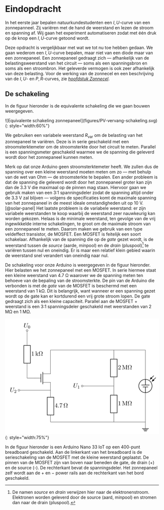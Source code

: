 # Eindopdracht

In het eerste jaar bepalen natuurkundestudenten een $I,U$-curve van een zonnepanneel. Zij variëren met de hand de weerstand en lezen de stroom en spanning af. Wij gaan het experiment automatiseren zodat met één druk op de knop een $I,U$-curve getoond wordt. 

Deze opdracht is vergelijkbaar met wat we tot nu toe hebben gedaan. We gaan wederom een $I,U$-curve bepalen, maar niet van een diode maar van een zonnepaneel. Een zonnepaneel gedraagt zich &mdash; afhankelijk van de belastingsweerstand van het circuit &mdash; soms als een spanningsbron en soms als een stroombron. Het geleverde vermogen is ook zeer afhankelijk van deze belasting. Voor de werking van de zonnecel en een beschrijving van de $I,U$- en $P,R$-curves, zie [_hoofdstuk Zonnecel_](zonnecel.md).


## De schakeling

In de figuur hieronder is de equivalente schakeling die we gaan bouwen weergegeven.

<div id="fig:pv-equivalente-schakeling"></div>
![Equivalente schakeling zonnepaneel](figures/PV-vervang-schakeling.svg){: style="width:60%"}

We gebruiken een variabele weerstand $R_\text{var}$ om de belasting van het zonnepaneel te variëren. Deze is in serie geschakeld met een stroomsterktemeter om de stroomsterkte door het circuit te meten. Parallel is een spanningsmeter geschakeld waarmee we de spanning die geleverd wordt door het zonnepaneel kunnen meten.

Merk op dat onze Arduino geen stroomsterktemeter heeft. We zullen dus de spanning over een kleine weerstand moeten meten om zo &mdash; met behulp van de wet van Ohm &mdash; de stroomsterkte te bepalen. Een ander probleem is dat de spanning die geleverd wordt door het zonnepaneel groter kan zijn dan de 3.3 V die maximaal op de pinnen mag staan. Hiervoor gaan we gebruik maken van een 3:1 spanningsdeler zodat de spanning altijd onder de 3.3 V zal blijven &mdash; volgens de specificaties komt de maximale spanning van het zonnepaneel in de meest ideale omstandigheden uit op 10 V.[@solar-panel] Het laatste probleem is de variabele weerstand: er zijn variabele weerstanden te koop waarbij de weerstand zeer nauwkeurig kan worden gekozen. Helaas is de minimale weerstand, ten gevolge van de vrij ingewikkelde interne schakelingen, te groot om de maximale stroom van een zonnepaneel te meten. Daarom maken we gebruik van een type veldeffect transistor, de MOSFET. Een MOSFET is feitelijk een soort schakelaar. Afhankelijk van de spanning die op de _gate_ gezet wordt, is de weerstand tussen de _source_ (aarde, minpool) en de _drain_ (pluspool)[^source_drain] te variëren tussen nul en oneindig. Er is maar een relatief klein gebied waarin de weerstand snel verandert van oneindig naar nul.

[^source_drain]: De namen _source_ en _drain_ verwijzen hier naar de elektronenstroom. Elektronen worden geleverd door de source (aard, minpool) en stromen dan naar de drain (pluspool). 


De schakeling voor onze Arduino is weergegeven in de figuur hieronder. Hier belasten we het zonnepaneel met een MOSFET. In serie hiermee staat een kleine weerstand van 4.7 &Omega; waarover we de spanning meten ten behoeve van de bepaling van de stroomsterkte. De pin van de Arduino die verbonden is met de _gate_ van de MOSFET is beschermd met een weerstand van 1 k&Omega;. Dit is belangrijk, want wanneer er een spanning gezet wordt op de gate kan er kortdurend een vrij grote stroom lopen. De gate gedraagt zich als een kleine capaciteit. Parallel aan de MOSFET + weerstand is een 3:1 spanningsdeler geschakeld met weerstanden van 2 M&Omega; en 1 M&Omega;. 

![Schakeling zonnepaneel](figures/PV-schakeling.svg){: style="width:75%"}

In de figuur hieronder is een Arduino Nano 33 IoT op een 400-punt breadboard geschakeld. Aan de linkerkant van het breadboard is de serieschakeling van de MOSFET met de kleine weerstand geplaatst. De pinnen van de MOSFET zijn van boven naar beneden de gate, de drain (+) en de source (-). De rechterkant bevat de spanningsdeler. Het zonnepaneel zelf wordt aan de $+$ en $-$ power rails aan de rechterkant van het bord geschakeld. 

<div id="fig:arduino-PV-breadboard"></div>
<!-- ![Arduinoschakeling zonnepaneel](figures/PV-measurement_bb.svg){: style="width:50%"} -->

<script type="module" src="https://ajax.googleapis.com/ajax/libs/model-viewer/3.5.0/model-viewer.min.js"></script>
<model-viewer id="model" style="width: 100%; height: 700px;" alt="Schakelschema PV" src="../assets/circuit/Breadboard_PV.glb" ar shadow-intensity="1" camera-controls touch-action="pan-y" poster="../assets/circuit/breadboard_pv_top_view.png" camera-orbit="0rad 0.39269908169872414rad 4.718948223475571m" autoplay exposure="0.6"></model-viewer>
